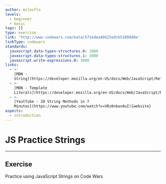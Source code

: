 ```yaml
---
author: milesflo
levels:
  - beginner
  - basic
tags: []
type: exercise
link: 'http://www.codewars.com/kata/571edea4b625edcb51000d8e'
linkType: codewars
standards:
  javascript.data-types-structures.0: 1000
  javascript.data-types-structures.1: 3000
  javascript.write-expressions.0: 3000
links:
  - >-
    [MDN -
    String](https://developer.mozilla.org/en-US/docs/Web/JavaScript/Reference/Global_Objects/String){website}
  - >-
    [MDN - Template
    Literals](https://developer.mozilla.org/en-US/docs/Web/JavaScript/Reference/Template_literals){website}
  - >-
    [YoutTube - 20 String Methods in 7
    Minutes](https://www.youtube.com/watch?v=VRz0nbax0uI){website}
aspects:
  - introduction
---
```


# JS Practice Strings


---

## Exercise

Practice using JavaScript Strings on Code Wars

